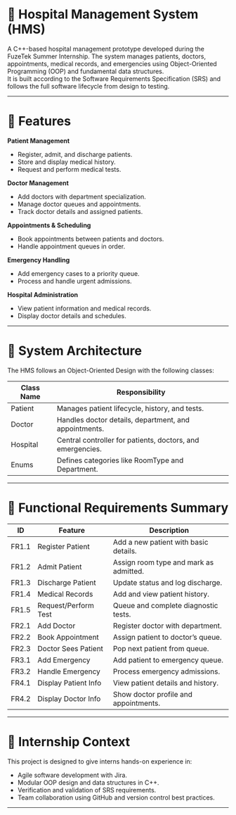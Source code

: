 # 🏥 Hospital Management System (HMS)

A C++-based hospital management prototype developed during the FuzeTek Summer Internship.  The system manages patients, doctors, appointments, medical records, and emergencies using Object-Oriented Programming (OOP) and fundamental data structures.  
It is built according to the Software Requirements Specification (SRS) and follows the full software lifecycle from design to testing.

---

# 🚀 Features

**Patient Management**

- Register, admit, and discharge patients.
- Store and display medical history.
- Request and perform medical tests.

**Doctor Management**

- Add doctors with department specialization.
- Manage doctor queues and appointments.
- Track doctor details and assigned patients.

**Appointments & Scheduling**

- Book appointments between patients and doctors.
- Handle appointment queues in order.

**Emergency Handling**

- Add emergency cases to a priority queue.
- Process and handle urgent admissions.

**Hospital Administration**

- View patient information and medical records.
- Display doctor details and schedules.

---

# 📂 System Architecture

The HMS follows an Object-Oriented Design with the following classes:

| Class Name | Responsibility |
|------------|----------------|
| Patient    | Manages patient lifecycle, history, and tests. |
| Doctor     | Handles doctor details, department, and appointments. |
| Hospital   | Central controller for patients, doctors, and emergencies. |
| Enums      | Defines categories like RoomType and Department. |

---

# 📌 Functional Requirements Summary

| ID     | Feature             | Description |
|--------|-------------------|-------------|
| FR1.1  | Register Patient    | Add a new patient with basic details. |
| FR1.2  | Admit Patient       | Assign room type and mark as admitted. |
| FR1.3  | Discharge Patient   | Update status and log discharge. |
| FR1.4  | Medical Records     | Add and view patient history. |
| FR1.5  | Request/Perform Test | Queue and complete diagnostic tests. |
| FR2.1  | Add Doctor          | Register doctor with department. |
| FR2.2  | Book Appointment    | Assign patient to doctor’s queue. |
| FR2.3  | Doctor Sees Patient | Pop next patient from queue. |
| FR3.1  | Add Emergency       | Add patient to emergency queue. |
| FR3.2  | Handle Emergency    | Process emergency admissions. |
| FR4.1  | Display Patient Info | View patient details and history. |
| FR4.2  | Display Doctor Info  | Show doctor profile and appointments. |

---

# 🎯 Internship Context

This project is designed to give interns hands-on experience in:

- Agile software development with Jira.
- Modular OOP design and data structures in C++.
- Verification and validation of SRS requirements.
- Team collaboration using GitHub and version control best practices.

---
